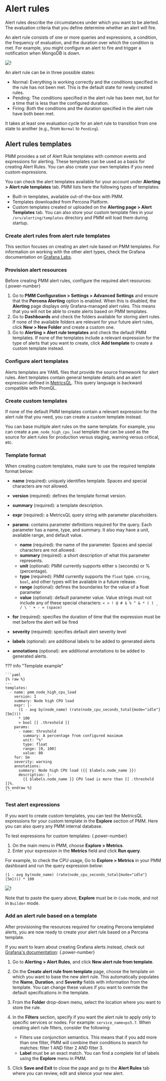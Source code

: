 
# Alert rules

Alert rules describe the circumstances under which you want to be alerted. The evaluation criteria that you define determine whether an alert will fire. 

An alert rule consists of one or more queries and expressions, a condition, the frequency of evaluation, and the duration over which the condition is met. For example, you might configure an alert to fire and trigger a notification when MongoDB is down.

![!](../_images/alerting-normal-alert-rule.png)

An alert rule can be in three possible states:

- Normal: Everything is working correctly and the conditions specified in the rule has not been met. This is the default state for newly created rules.
- Pending: The conditions specified in the alert rule has been met, but for a time that is less than the configured duration.
- Firing: Both the conditions and the duration specified in the alert rule have both been met.

It takes at least one evaluation cycle for an alert rule to transition from one state to another (e.g., from `Normal` to `Pending`).

## Alert rules templates

PMM provides a set of Alert Rule templates with common events and expressions for alerting. These templates can be used as a basis for creating Alert Rules. You can also create your own templates if you need custom expressions.

You can check the alert templates available for your account under **Alerting > Alert rule templates** tab. PMM lists here the following types of templates:

- Built-in templates, available out-of-the-box with PMM.
- Templates downloaded from Percona Platform.
- Custom templates created or uploaded on the **Alerting page > Alert Templates** tab. You can also store your custom template files in your ``/srv/alerting/templates`` directory and PMM will load them during startup.

### Create alert rules from alert rule templates

This section focuses on creating an alert rule based on PMM templates. For information on working with the other alert types, check the Grafana documentation on [Grafana Labs](https://grafana.com/docs/grafana/latest/alerting/).

### Provision alert resources

Before creating PMM alert rules, configure the required alert resources:
{.power-number}

1. Go to **PMM Configuration > Settings > Advanced Settings** and ensure that the **Percona Alerting** option is enabled. When this is disabled, the **Alerting** page displays only Grafana-managed alert rules. This means that you will not be able to create alerts based on PMM templates.
2. Go to **Dashboards** and check the folders available for storing alert rules. If none of the available folders are relevant for your future alert rules, click **New > New Folder** and create a custom one.
3. Go to **Alerting > Alert rule templates** and check the default PMM templates. If none of the templates include a relevant expression for the type of alerts that you want to create, click **Add template** to create a custom template instead.

### Configure alert templates

Alerts templates are YAML files that provide the source framework for alert rules.
Alert templates contain general template details and an alert expression defined in [MetricsQL](https://docs.victoriametrics.com/MetricsQL.html). This query language is backward compatible with PromQL.

### Create custom templates

If none of the default PMM templates contain a relevant expression for the alert rule that you need, you can create a custom template instead.

You can base multiple alert rules on the same template. For example, you can create a `pmm_node_high_cpu_load` template that can be used as the source for alert rules for production versus staging, warning versus critical, etc.

### Template format

When creating custom templates, make sure to use the required template format below:

- **name** (required): uniquely identifies template. Spaces and special characters are not allowed.
- **version** (required): defines the template format version.
- **summary** (required): a template description.
- **expr** (required): a MetricsQL query string with parameter placeholders.
- **params**: contains parameter definitions required for the query. Each parameter has a name, type, and summary. It also may have a unit, available range, and default value.
    - **name** (required): the name of the parameter. Spaces and special characters are not allowed.
    - **summary** (required): a short description of what this parameter represents.
    - **unit** (optional): PMM currently supports either s (seconds) or % (percentage).
    - **type** (required): PMM currently supports the `float` type. `string`, `bool`, and other types will be available in a future release.
    - **range** (optional): defines the boundaries for the value of a  float parameter
   - **value** (optional): default parameter value. Value strings must not include any of these special characters: `< > ! @ # $ % ^ & * ( ) _ / \ ' + - = (space)`
- **for** (required): specifies the duration of time that the expression must be met before the alert will be fired
- **severity** (required): specifies default alert severity level
 - **labels** (optional): are additional labels to be added to generated alerts

- **annotations** (optional): are additional annotations to be added to generated alerts.

??? info "Template example"

    ```yaml
    {% raw %}
    ---
    templates:
      - name: pmm_node_high_cpu_load
        version: 1
        summary: Node high CPU load
        expr: |-
          (1 - avg by(node_name) (rate(node_cpu_seconds_total{mode="idle"}[5m])))
          * 100
          > bool [[ .threshold ]]
        params:
          - name: threshold
            summary: A percentage from configured maximum
            unit: "%"
            type: float
            range: [0, 100]
            value: 80
        for: 5m
        severity: warning
        annotations:
          summary: Node high CPU load ({{ $labels.node_name }})
          description: |-
            {{ $labels.node_name }} CPU load is more than [[ .threshold ]]%.
    {% endraw %}
    ```

### Test alert expressions

If you want to create custom templates, you can test the MetricsQL expressions for your custom template in the **Explore** section of PMM. Here you can also query any PMM internal database.

To test expressions for custom templates:
{.power-number}

1. On the main menu in PMM, choose **Explore > Metrics**.
2. Enter your expression in the **Metrics** field and click **Run query**.

For example, to check the CPU usage, Go to **Explore > Metrics** in your PMM dashboard and run the query expression below:
```
(1 - avg by(node_name) (rate(node_cpu_seconds_total{mode="idle"}[5m]))) * 100
```
![!](../_images/alerting-sample-query.png)

Note that to paste the query above, **Explore** must be in `Code` mode, and not in `Builder` mode.

### Add an alert rule based on a template

After provisioning the resources required for creating Percona templated alerts, you are now ready to create your alert rule based on a Percona template. 

If you want to learn about creating Grafana alerts instead, check out [Grafana's documentation](https://grafana.com/docs/grafana/latest/alerting/):
{.power-number}

1. Go to **Alerting > Alert Rules**, and click **New alert rule from template**.
2. On the **Create alert rule from template** page, choose the template on which you want to base the new alert rule. This automatically populates the **Name**, **Duration**, and **Severity** fields with information from the template. You can change these values if you want to override the default specifications in the template.
3. From the **Folder** drop-down menu, select the location where you want to store the rule.
4. In the **Filters** section, specify if you want the alert rule to apply only to specific services or nodes. For example: `service_name=ps5.7`. When creating alert rule filters, consider the following:
   
    - Filters use conjunction semantics. This means that if you add more than one filter, PMM will combine their conditions to search for matches: filter 1 AND filter 2 AND filter 3.
    - **Label** must be an exact match. You can find a complete list of labels using the <i class="uil uil-compass"></i> **Explore** menu in PMM.

5. Click **Save and Exit** to close the page and go to the **Alert Rules** tab where you can review, edit and silence your new alert.
